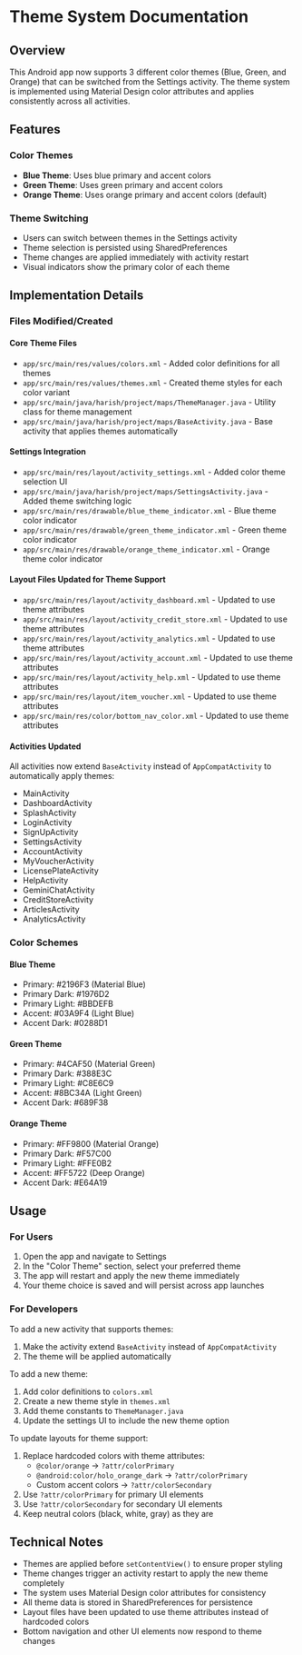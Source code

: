 # Theme System Documentation

## Overview
This Android app now supports 3 different color themes (Blue, Green, and Orange) that can be switched from the Settings activity. The theme system is implemented using Material Design color attributes and applies consistently across all activities.

## Features

### Color Themes
- **Blue Theme**: Uses blue primary and accent colors
- **Green Theme**: Uses green primary and accent colors  
- **Orange Theme**: Uses orange primary and accent colors (default)

### Theme Switching
- Users can switch between themes in the Settings activity
- Theme selection is persisted using SharedPreferences
- Theme changes are applied immediately with activity restart
- Visual indicators show the primary color of each theme

## Implementation Details

### Files Modified/Created

#### Core Theme Files
- `app/src/main/res/values/colors.xml` - Added color definitions for all themes
- `app/src/main/res/values/themes.xml` - Created theme styles for each color variant
- `app/src/main/java/harish/project/maps/ThemeManager.java` - Utility class for theme management
- `app/src/main/java/harish/project/maps/BaseActivity.java` - Base activity that applies themes automatically

#### Settings Integration
- `app/src/main/res/layout/activity_settings.xml` - Added color theme selection UI
- `app/src/main/java/harish/project/maps/SettingsActivity.java` - Added theme switching logic
- `app/src/main/res/drawable/blue_theme_indicator.xml` - Blue theme color indicator
- `app/src/main/res/drawable/green_theme_indicator.xml` - Green theme color indicator
- `app/src/main/res/drawable/orange_theme_indicator.xml` - Orange theme color indicator

#### Layout Files Updated for Theme Support
- `app/src/main/res/layout/activity_dashboard.xml` - Updated to use theme attributes
- `app/src/main/res/layout/activity_credit_store.xml` - Updated to use theme attributes
- `app/src/main/res/layout/activity_analytics.xml` - Updated to use theme attributes
- `app/src/main/res/layout/activity_account.xml` - Updated to use theme attributes
- `app/src/main/res/layout/activity_help.xml` - Updated to use theme attributes
- `app/src/main/res/layout/item_voucher.xml` - Updated to use theme attributes
- `app/src/main/res/color/bottom_nav_color.xml` - Updated to use theme attributes

#### Activities Updated
All activities now extend `BaseActivity` instead of `AppCompatActivity` to automatically apply themes:
- MainActivity
- DashboardActivity
- SplashActivity
- LoginActivity
- SignUpActivity
- SettingsActivity
- AccountActivity
- MyVoucherActivity
- LicensePlateActivity
- HelpActivity
- GeminiChatActivity
- CreditStoreActivity
- ArticlesActivity
- AnalyticsActivity

### Color Schemes

#### Blue Theme
- Primary: #2196F3 (Material Blue)
- Primary Dark: #1976D2
- Primary Light: #BBDEFB
- Accent: #03A9F4 (Light Blue)
- Accent Dark: #0288D1

#### Green Theme
- Primary: #4CAF50 (Material Green)
- Primary Dark: #388E3C
- Primary Light: #C8E6C9
- Accent: #8BC34A (Light Green)
- Accent Dark: #689F38

#### Orange Theme
- Primary: #FF9800 (Material Orange)
- Primary Dark: #F57C00
- Primary Light: #FFE0B2
- Accent: #FF5722 (Deep Orange)
- Accent Dark: #E64A19

## Usage

### For Users
1. Open the app and navigate to Settings
2. In the "Color Theme" section, select your preferred theme
3. The app will restart and apply the new theme immediately
4. Your theme choice is saved and will persist across app launches

### For Developers
To add a new activity that supports themes:
1. Make the activity extend `BaseActivity` instead of `AppCompatActivity`
2. The theme will be applied automatically

To add a new theme:
1. Add color definitions to `colors.xml`
2. Create a new theme style in `themes.xml`
3. Add theme constants to `ThemeManager.java`
4. Update the settings UI to include the new theme option

To update layouts for theme support:
1. Replace hardcoded colors with theme attributes:
   - `@color/orange` → `?attr/colorPrimary`
   - `@android:color/holo_orange_dark` → `?attr/colorPrimary`
   - Custom accent colors → `?attr/colorSecondary`
2. Use `?attr/colorPrimary` for primary UI elements
3. Use `?attr/colorSecondary` for secondary UI elements
4. Keep neutral colors (black, white, gray) as they are

## Technical Notes
- Themes are applied before `setContentView()` to ensure proper styling
- Theme changes trigger an activity restart to apply the new theme completely
- The system uses Material Design color attributes for consistency
- All theme data is stored in SharedPreferences for persistence
- Layout files have been updated to use theme attributes instead of hardcoded colors
- Bottom navigation and other UI elements now respond to theme changes 